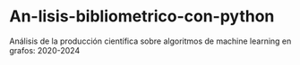 # An-lisis-bibliometrico-con-python
Análisis de la producción científica sobre algoritmos de machine learning en grafos: 2020-2024

